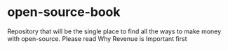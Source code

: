 # open-source-book

Repository that will be the single place to find all the ways to make money with open-source. Please read Why Revenue is Important first
